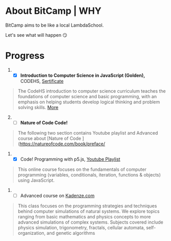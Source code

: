 # About BitCamp | WHY
BitCamp aims to be like a local LambdaSchool. 

Let's see what will happen 😏 


# Progress

1. - [x] **Introduction to Computer Science in JavaScript (Golden),** CODEHS, [Sertificate](https://codehs.com/certificate/FjW23z)
> The CodeHS introduction to computer science curriculum teaches the foundations of computer science and basic programming, with an emphasis on helping students develop logical thinking and problem solving skills. [More](https://codehs.com/info/curriculum/introjs)

2. - [ ]  **Nature of Code Code!**
> The following two section contains Youtube playlist and Advanced course about [Nature of Code ](https://natureofcode.com/book/preface/
   1. - [x]  Code! Programming with p5.js, [Youtube Playlist](https://www.youtube.com/playlist?list=PLRqwX-V7Uu6Zy51Q-x9tMWIv9cueOFTFA)
   > This online course focuses on the fundamentals of computer programming (variables, conditionals, iteration, functions & objects) using JavaScript.
   1. - [ ] Advanced course on [Kadenze.com](https://www.kadenze.com/courses/the-nature-of-code-ii/info)
   > This class focuses on the programming strategies and techniques behind computer simulations of natural systems. We explore topics ranging from basic mathematics and physics concepts to more advanced simulations of complex systems. Subjects covered include physics simulation, trigonometry, fractals, cellular automata, self-organization, and genetic algorithms

